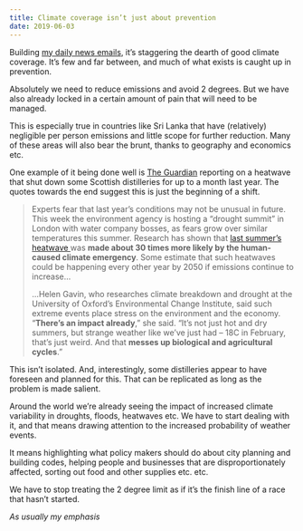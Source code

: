 ```yaml
---
title: Climate coverage isn’t just about prevention
date: 2019-06-03
---
```


<!--kg-card-begin: html--><p>Building <a href="__GHOST_URL__/newsletters/">my daily news emails</a>, it’s staggering the dearth of good climate coverage. It’s few and far between, and much of what exists is caught up in prevention.</p>
<p>Absolutely we need to reduce emissions and avoid 2 degrees. But we have also already locked in a certain amount of pain that will need to be managed.</p>
<p>This is especially true in countries like Sri Lanka that have (relatively) negligible per person emissions and little scope for further reduction. Many of these areas will also bear the brunt, thanks to geography and economics etc.</p>
<p>One example of it being done well is <a href="https://www.theguardian.com/uk-news/2019/jun/02/scotland-whisky-climate-crisis-heatwave-distilleries-halt-production">The Guardian</a> reporting on a heatwave that shut down some Scottish distilleries for up to a month last year. The quotes towards the end suggest this is just the beginning of a shift.</p>
<blockquote><p>Experts fear that last year’s conditions may not be unusual in future. This week the environment agency is hosting a “drought summit” in London with water company bosses, as fears grow over similar temperatures this summer. Research has shown that <a href="https://www.theguardian.com/uk-news/2018/jul/08/uk-heatwave-to-last-another-week-as-water-warnings-issued">last summer’s heatwave </a> was <strong>made about 30 times more likely by the human-caused climate emergency</strong>. Some estimate that such heatwaves could be happening every other year by 2050 if emissions continue to increase&#8230;</p>
<p>&#8230;Helen Gavin, who researches climate breakdown and drought at the University of Oxford’s Environmental Change Institute, said such extreme events place stress on the environment and the economy. “<strong>There’s an impact already</strong>,” she said. “It’s not just hot and dry summers, but strange weather like we’ve just had – 18C in February, that’s just weird. And that <strong>messes up biological and agricultural cycles</strong>.”</p>
</blockquote>
<p>This isn’t isolated. And, interestingly, some distilleries appear to have foreseen and planned for this. That can be replicated as long as the problem is made salient.</p>
<p>Around the world we’re already seeing the impact of increased climate variability in droughts, floods, heatwaves etc. We have to start dealing with it, and that means drawing attention to the increased probability of weather events.</p>
<p>It means highlighting what policy makers should do about city planning and building codes, helping people and businesses that are disproportionately affected, sorting out food and other supplies etc. etc.</p>
<p>We have to stop treating the 2 degree limit as if it’s the finish line of a race that hasn’t started.</p>
<p><em>As usually my emphasis</em></p>
<!--kg-card-end: html-->